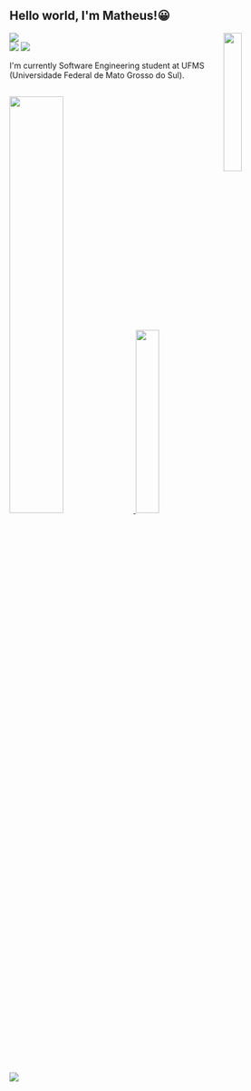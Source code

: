 ## Hello world, I'm Matheus!😀
<img align='right' src='https://media0.giphy.com/media/v1.Y2lkPTc5MGI3NjExbDNyYWc0MHFiODU0YTVndG4zZ3d4YXRxZjh6dWV0YTZqYmNpdXh6MiZlcD12MV9pbnRlcm5hbF9naWZfYnlfaWQmY3Q9cw/gd8jWjVH9d9VoxFk4j/source.gif' width='25%'>
</div>
<img src="[https://img.shields.io/badge/-Instagram-%23E4405F?style=for-the-badge&logo=instagram&logoColor=white](https://user-images.githubusercontent.com/74038190/212749447-bfb7e725-6987-49d9-ae85-2015e3e7cc41.gif)" target="_blank">
 <div> 
  <a href="https://instagram.com/matheus_nantesrs" target="_blank"><img src="https://img.shields.io/badge/-Instagram-%23E4405F?style=for-the-badge&logo=instagram&logoColor=white" target="_blank"></a>
  <a href="https://www.linkedin.com/in/matheus-nantes/" target="_blanimggk"><img src="https://img.shields.io/badge/-LinkedIn-%230077B5?style=for-the-badge&logo=linkedin&logoColor=white" target="_blank"></a> 
</div>

I'm currently Software Engineering student at UFMS (Universidade Federal de Mato Grosso do Sul). 
     
  ##

<div>
  <a href="https://github.com/matheus-nantes">
  <img width="43.4%" src="https://github-readme-stats.vercel.app/api?username=matheus-nantes&show_icons=true&theme=transparent&include_all_commits=true&count_private=true"/>
  <img width="28.75%"src="https://github-readme-stats.vercel.app/api/top-langs/?username=matheus-nantes&layout=compact&langs_count=7&theme=transparent"/>
</div>

  ##
 
![](https://komarev.com/ghpvc/?username=matheus-nantes&label=📈+You+are+visitor+number&color=green)
